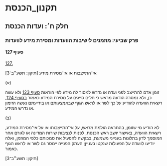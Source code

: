 # תקנון_הכנסת

## חלק ח׳: ועדות הכנסת

### פרק שביעי: מוזמנים לישיבות הוועדות ומסירת מידע לוועדות

#### סעיף 127

[127.](https://he.wikisource.org/wiki/תקנון_הכנסת#s_yp_127)

אי־התייצבות או אי־מסירת מידע [תיקון: תשע״ב־3]

(א)

זומן אדם להתייצב לפני ועדה או נדרש למסור לה מידע לפי הוראות [סעיף 123](https://he.wikisource.org/wiki/תקנון_הכנסת#s_yp_123) ולא עשה כן, ולא נמסרה הודעה מראש כי חלים סייגים על מסירת המידע כאמור [בסעיף 124](https://he.wikisource.org/wiki/תקנון_הכנסת#s_yp_124), רשאית הוועדה להודיע על כך לשר או לראש הגוף שבאמצעותם או בידיעתם נעשה הזימון או נדרש המידע.

(ב)

לא הודיע
מי שזומן, בהתראה הולמת מראש, על אי־התייצבותו או על אי־מסירת המידע, רשאית
הוועדה, באישור יושב ראש הכנסת, לפנות לנציבות שירות המדינה או לגורם אחר
המוסמך לדון בתלונות בענייני משמעת, בבקשה להפעיל את סמכותם כלפי המוזמן,
ואלה יודיעו לוועדה על הפעולות שנקטו בעניין; העתק הפנייה יימסר גם לשר או
לראש הגוף כאמור.

[תיקון: תשע״ב־3]